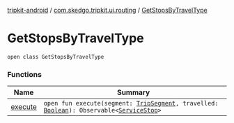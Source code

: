 [tripkit-android](../../index.md) / [com.skedgo.tripkit.ui.routing](../index.md) / [GetStopsByTravelType](./index.md)

# GetStopsByTravelType

`open class GetStopsByTravelType`

### Functions

| Name | Summary |
|---|---|
| [execute](execute.md) | `open fun execute(segment: `[`TripSegment`](../../com.skedgo.tripkit.routing/-trip-segment/index.md)`, travelled: `[`Boolean`](https://kotlinlang.org/api/latest/jvm/stdlib/kotlin/-boolean/index.html)`): Observable<`[`ServiceStop`](../../com.skedgo.tripkit.ui.map/-service-stop/index.md)`>` |
